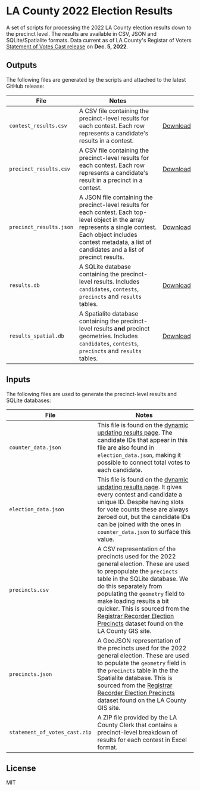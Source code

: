 # LA County 2022 Election Results

A set of scripts for processing the 2022 LA County election results down to the precinct level. The results are available in CSV, JSON and SQLite/Spatialite formats. Data current as of LA County's Registar of Voters [Statement of Votes Cast release](https://www.lavote.gov/home/voting-elections/current-elections/election-results/past-election-results) on **Dec. 5, 2022**.

## Outputs

The following files are generated by the scripts and attached to the latest GitHub release:

| File                    | Notes                                                                                                                                                                                                                           |                                                                                                                         |
| ----------------------- | ------------------------------------------------------------------------------------------------------------------------------------------------------------------------------------------------------------------------------- | ----------------------------------------------------------------------------------------------------------------------- |
| `contest_results.csv`   | A CSV file containing the precinct-level results for each contest. Each row represents a candidate's results in a contest.                                                                                                      | [Download](https://github.com/rdmurphy/la-county-general-election-results-2022/releases/download/contest_results.csv)   |
| `precinct_results.csv`  | A CSV file containing the precinct-level results for each contest. Each row represents a candidate's result in a precinct in a contest.                                                                                         | [Download](https://github.com/rdmurphy/la-county-general-election-results-2022/releases/download/precinct_results.csv)  |
| `precinct_results.json` | A JSON file containing the precinct-level results for each contest. Each top-level object in the array represents a single contest. Each object includes contest metadata, a list of candidates and a list of precinct results. | [Download](https://github.com/rdmurphy/la-county-general-election-results-2022/releases/download/precinct_results.json) |
| `results.db`            | A SQLite database containing the precinct-level results. Includes `candidates`, `contests`, `precincts` and `results` tables.                                                                                                   | [Download](https://github.com/rdmurphy/la-county-general-election-results-2022/releases/download/results.db)            |
| `results_spatial.db`    | A Spatialite database containing the precinct-level results **and** precinct geometries. Includes `candidates`, `contests`, `precincts` and `results` tables.                                                                   | [Download](https://github.com/rdmurphy/la-county-general-election-results-2022/releases/download/results_spatial.db)    |

## Inputs

The following files are used to generate the precinct-level results and SQLite databases:

| File                          | Notes                                                                                                                                                                                                                                                                                                                                                                                                                                                                   |
| ----------------------------- | ----------------------------------------------------------------------------------------------------------------------------------------------------------------------------------------------------------------------------------------------------------------------------------------------------------------------------------------------------------------------------------------------------------------------------------------------------------------------- |
| `counter_data.json`           | This file is found on the [dynamic updating results page](https://results.lavote.gov/#year=2022&election=4300). The candidate IDs that appear in this file are also found in `election_data.json`, making it possible to connect total votes to each candidate.                                                                                                                                                                                                         |
| `election_data.json`          | This file is found on the [dynamic updating results page](https://results.lavote.gov/#year=2022&election=4300). It gives every contest and candidate a unique ID. Despite having slots for vote counts these are always zeroed out, but the candidate IDs can be joined with the ones in `counter_data.json` to surface this value.                                                                                                                                     |
| `precincts.csv`               | A CSV representation of the precincts used for the 2022 general election. These are used to prepopulate the `precincts` table in the SQLite database. We do this separately from populating the `geometry` field to make loading results a bit quicker. This is sourced from the [Registrar Recorder Election Precincts](https://egis-lacounty.hub.arcgis.com/datasets/lacounty::registrar-recorder-election-precincts-/about) dataset found on the LA County GIS site. |
| `precincts.json`              | A GeoJSON representation of the precincts used for the 2022 general election. These are used to populate the `geometry` field in the `precincts` table in the the Spatialite database. This is sourced from the [Registrar Recorder Election Precincts](https://egis-lacounty.hub.arcgis.com/datasets/lacounty::registrar-recorder-election-precincts-/about) dataset found on the LA County GIS site.                                                                  |
| `statement_of_votes_cast.zip` | A ZIP file provided by the LA County Clerk that contains a precinct-level breakdown of results for each contest in Excel format.                                                                                                                                                                                                                                                                                                                                        |

## License

MIT
